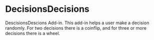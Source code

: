 # DecisionsDecisions
DescisionsDescions Add-in. This add-in helps a user make a decision randomly. For two decisions there is a coinflip, and for three or more decisions there is a wheel.
